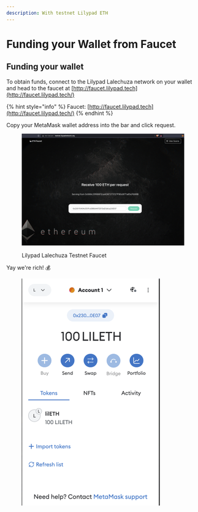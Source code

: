 ```yaml
---
description: With testnet Lilypad ETH
---
```


# Funding your Wallet from Faucet

## Funding your wallet

To obtain funds, connect to the Lilypad Lalechuza network on your wallet and head to the faucet at [http://faucet.lilypad.tech](http://faucet.lilypad.tech/)

{% hint style="info" %}
Faucet: [http://faucet.lilypad.tech](http://faucet.lilypad.tech/)
{% endhint %}

Copy your MetaMask wallet address into the bar and click request.

<figure><img src="../../../../../.gitbook/assets/Screenshot 2023-07-13 at 1.19.16 pm.png" alt=""><figcaption><p>Lilypad Lalechuza Testnet Faucet</p></figcaption></figure>

Yay we're rich! :moneybag:

<figure><img src="../../../../../.gitbook/assets/image (98).png" alt=""><figcaption></figcaption></figure>
